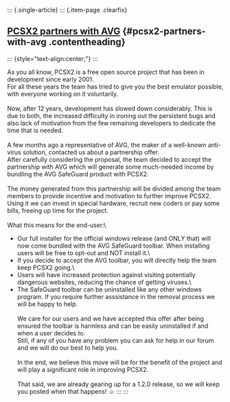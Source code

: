 ::: {.single-article}
::: {.item-page .clearfix}
## [PCSX2 partners with AVG](/252-pcsx2-partners-with-avg.html) {#pcsx2-partners-with-avg .contentheading}

::: {style="text-align:center;"}
:::

As you all know, PCSX2 is a free open source project that has been in
development since early 2001.\
For all these years the team has tried to give you the best emulator
possible, with everyone working on it voluntarily.\
\
Now, after 12 years, development has slowed down considerably. This is
due to both, the increased difficulty in ironing out the persistent bugs
and also lack of motivation from the few remaining developers to
dedicate the time that is needed.\
\
A few months ago a representative of AVG, the maker of a well-known
anti-virus solution, contacted us about a partnership offer.\
After carefully considering the proposal, the team decided to accept the
partnership with AVG which will generate some much-needed income by
bundling the AVG SafeGuard product with PCSX2.\
\
The money generated from this partnership will be divided among the team
members to provide incentive and motivation to further improve PCSX2.\
Using it we can invest in special hardware, recruit new coders or pay
some bills, freeing up time for the project.\
\
What this means for the end-user:\
- Our full installer for the official windows release (and ONLY that)
will now come bundled with the AVG SafeGuard toolbar. When installing
users will be free to opt-out and NOT install it.\
- If you decide to accept the AVG toolbar, you will directly help the
team keep PCSX2 going.\
- Users will have increased protection against visiting potentially
dangerous websites, reducing the chance of getting viruses.\
- The SafeGuard toolbar can be uninstalled like any other windows
program. If you require further asssistance in the removal process we
will be happy to help.\
\
We care for our users and we have accepted this offer after being
ensured the toolbar is harmless and can be easily uninstalled if and
when a user decides to.\
Still, if any of you have any problem you can ask for help in our forum
and we will do our best to help you.\
\
In the end, we believe this move will be for the benefit of the project
and will play a significant role in improving PCSX2.\
\
That said, we are already gearing up for a 1.2.0 release, so we will
keep you posted when that happens!
☺️
:::
:::
